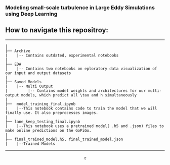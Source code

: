 ### Modeling small-scale turbulence in Large Eddy Simulations using Deep Learning

## How to navigate this repositroy:

------------
    │
    ├── Archive
    |    |-- Contains outdated, experimental notebooks
    |
    ├── EDA
    │    |-- Contains two notebooks on eploratory data visualization of our input and output datasets
    |
    ├── Saved Models
    |    |-- Multi Output
    |         |-- Contains model weights and architectures for our multi-output models, which predict all \tau and h simultaneously   
    |
    ├──  model_training_final.ipynb
    |    |--This notebook contains code to train the model that we will finally use. It also preprocesses images.
    |
    ├── lane_keep_testing_final.ipynb
    |    |--This notebook uses a pretrained model( .h5 and .json) files to make online predictions on the GoPiGo.
    |
    ├── final_trained_model.h5, final_trained_model.json
    |    |--Trained Models
--------

$$\tau$$

